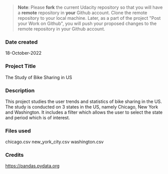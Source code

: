 >**Note**: Please **fork** the current Udacity repository so that you will have a **remote** repository in **your** Github account. Clone the remote repository to your local machine. Later, as a part of the project "Post your Work on Github", you will push your proposed changes to the remote repository in your Github account.

### Date created
18-October-2022

### Project Title
The Study of Bike Sharing in US

### Description
This project studies the user trends and statistics of bike sharing in the US. The study is conducted on 3 states in the US, namely Chicago, New York and Washington. It includes a filter which allows the user to select the state and period which is of interest.

### Files used
chicago.csv
new_york_city.csv
washington.csv

### Credits
https://pandas.pydata.org
